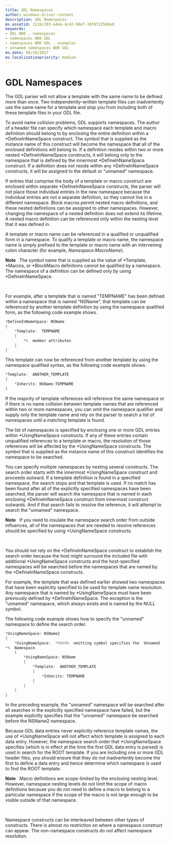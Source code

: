 ```yaml
---
title: GDL Namespaces
author: windows-driver-content
description: GDL Namespaces
ms.assetid: 111bc393-a44a-4c42-98ef-36f6f225b8a0
keywords:
- GDL WDK , namespaces
- namespaces WDK GDL
- namespaces WDK GDL , examples
- unnamed namespaces WDK GDL
ms.date: 04/20/2017
ms.localizationpriority: medium
---
```


# GDL Namespaces


The GDL parser will not allow a template with the same name to be defined more than once. Two independently-written template files can inadvertently use the same name for a template and stop you from including both of these template files in your GDL file.

To avoid name collision problems, GDL supports namespaces. The author of a header file can specify which namespace each template and macro definition should belong to by enclosing the entire definition within a \*DefineInNameSpace construct. The symbol that is supplied as the instance name of this construct will become the namespace that all of the enclosed definitions will belong to. If a definition resides within two or more nested \*DefineInNameSpace constructs, it will belong only to the namespace that is defined by the innermost \*DefineInNameSpace construct. If a definition does not reside within any \*DefineInNameSpace constructs, it will be assigned to the default or "unnamed" namespace.

If entries that comprise the body of a template or macro construct are enclosed within separate \*DefineInNameSpace constructs, the parser will not place those individual entries in the new namespace because the individual entries are not a separate definition, so they cannot live in a different namespace. Block macros permit nested macro definitions, and these nested definitions can be assigned to other namespaces. However, changing the namespace of a nested definition does not extend its lifetime. A nested macro definition can be referenced only within the nesting level that it was defined in.

A template or macro name can be referenced in a qualified or unqualified form in a namespace. To qualify a template or macro name, the namespace name is simply prefixed to the template or macro name with an intervening colon character (for example, *Namespace*:*MacroName*).

**Note**   The symbol name that is supplied as the value of \*Template, \*Macros, or \*BlockMacro definitions cannot be qualified by a namespace. The namespace of a definition can be defined only by using \*DefineInNameSpace.

 

For example, after a template that is named "TEMPNAME" has been defined within a namespace that is named "NSName", that template can be referenced by another template definition by using the namespace qualified form, as the following code example shows.

```cpp
*DefineInNameSpace: NSName
{
    *Template:  TEMPNAME
    {
        *%  member attributes
    }
}
```

This template can now be referenced from another template by using the namespace qualified syntax, as the following code example shows.

```cpp
*Template:  ANOTHER_TEMPLATE
{
    *Inherits: NSName:TEMPNAME
}
```

If the majority of template references will reference the same namespace or if there is no name collision between template names that are referenced within two or more namespaces, you can omit the namespace qualifier and supply only the template name and rely on the parser to search a list of namespaces until a matching template is found.

The list of namespaces is specified by enclosing one or more GDL entries within \*UsingNameSpace constructs. If any of these entries contain unqualified references to a template or macro, the resolution of those references will be affected by the \*UsingNameSpace constructs. The symbol that is supplied as the instance name of this construct identifies the namespace to be searched.

You can specify multiple namespaces by nesting several constructs. The search order starts with the innermost \*UsingNameSpace construct and proceeds outward. If a template definition is found in a specified namespace, the search stops and that template is used. If no match has been found after all of the explicitly specified namespaces have been searched, the parser will search the namespace that is named in each enclosing \*DefineInNameSpace construct from innermost construct outwards. And if that search fails to resolve the reference, it will attempt to search the "unnamed" namespace.

**Note**   If you need to insulate the namespace search order from outside influences, all of the namespaces that are needed to resolve references should be specified by using \*UsingNameSpace constructs.

 

You should not rely on the \*DefineInNameSpace construct to establish the search order because the host might surround the included file with additional \*UsingNameSpace constructs and the host-specified namespaces will be searched before the namespaces that are named by the \*DefineInNameSpace constructs.

For example, the template that was defined earlier showed two namespaces that have been explicitly specified to be used for template name resolution. Any namespace that is named by \*UsingNameSpace must have been previously defined by \*DefineInNameSpace. The exception is the "unnamed" namespace, which always exists and is named by the NULL symbol.

The following code example shows how to specify the "unnamed" namespace to define the search order.

```cpp
*UsingNameSpace: NSName2
{
    *UsingNameSpace:  *%%%%%  omitting symbol specifies the  Unnamed 
*%  Namespace.
    {
        *UsingNameSpace: NSName
        {
            *Template:  ANOTHER_TEMPLATE
            {
                *Inherits: TEMPNAME
            }
        }
    }
}
```

In the preceding example, the "unnamed" namespace will be searched after all searches in the explicitly specified namespace have failed, but the example explicitly specifies that the "unnamed" namespace be searched before the NSName2 namespace.

Because GDL data entries never explicitly reference template names, the use of \*UsingNameSpace will not affect which template is assigned to each data entry. However, the namespace search order that \*UsingNameSpace specifies (which is in effect at the time the first GDL data entry is parsed) is used in search for the ROOT template. If you are including one or more GDL header files, you should ensure that they do not inadvertently become the first to define a data entry and hence determine which namespace is used to find the ROOT template.

**Note**   Macro definitions are scope-limited by the enclosing nesting level. However, namespace nesting levels do not limit the scope of macro definitions because you do not need to define a macro to belong to a particular namespace if the scope of the macro is not large enough to be visible outside of that namespace.

 

Namespace constructs can be interleaved between other types of constructs. There is almost no restriction on where a namespace construct can appear. The non-namespace constructs do not affect namespace resolution.

 

 




